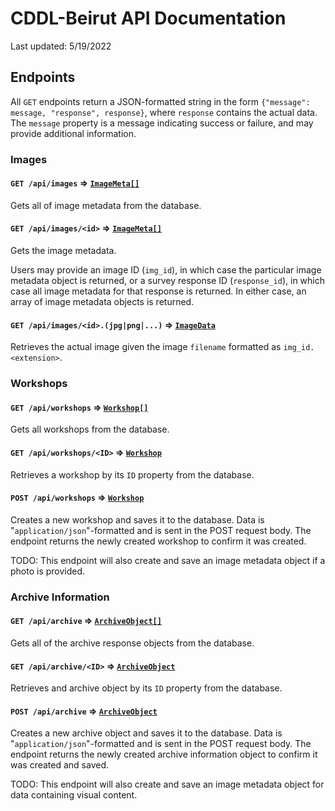 # CDDL-Beirut API Documentation

Last updated: 5/19/2022

## Endpoints
All `GET` endpoints return a JSON-formatted string in the form `{"message":
message, "response", response}`, where `response` contains the actual data. The
`message` property is a message indicating success or failure, and may provide
additional information. 

### Images

#### `GET /api/images` ⇒ [`ImageMeta[]`](../../models/ImageMeta.js)
Gets all of image metadata from the database.

#### `GET /api/images/<id>` ⇒ [`ImageMeta[]`](../../models/ImageMeta.js)

Gets the image metadata.

Users may provide an image ID (`img_id`), in which case the particular image
metadata object is returned, or a survey response ID (`response_id`), in which
case all image metadata for that response is returned. In either case, an array
of image metadata objects is returned.


#### `GET /api/images/<id>.(jpg|png|...)` ⇒ [`ImageData`](../../models/ImageData.js)
Retrieves the actual image given the image `filename` formatted as
`img_id.<extension>`. 



### Workshops
#### `GET /api/workshops` ⇒ [`Workshop[]`](../../models/Workshop.js)
Gets all workshops from the database.

#### `GET /api/workshops/<ID>` ⇒ [`Workshop`](../../models/Workshop.js)
Retrieves a workshop by its `ID` property from the database.

#### `POST /api/workshops` ⇒ [`Workshop`](../../models/Workshop.js)
Creates a new workshop and saves it to the database. Data is
"`application/json`"-formatted and is sent in the POST request body. The
endpoint returns the newly created workshop to confirm it was created.

TODO: This endpoint will also create and save an image metadata object if a
photo is provided. 
### Archive Information
#### `GET /api/archive` ⇒ [`ArchiveObject[]`](../../models/Archive.js)
Gets all of the archive response objects from the database.

#### `GET /api/archive/<ID>` ⇒ [`ArchiveObject`](../../models/Archive.js)
Retrieves and archive object by its `ID` property from the database.

#### `POST /api/archive` ⇒ [`ArchiveObject`](../../models/Archive.js)

Creates a new archive object and saves it to the database. Data is
"`application/json`"-formatted and is sent in the POST request body. The
endpoint returns the newly created archive information object to confirm it was
created and saved.

TODO: This endpoint will also create and save an image metadata object for data
containing visual content. 